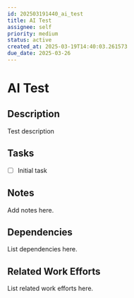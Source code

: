 ```yaml
---
id: 202503191440_ai_test
title: AI Test
assignee: self
priority: medium
status: active
created_at: 2025-03-19T14:40:03.261573
due_date: 2025-03-26
---
```


# AI Test

## Description
Test description

## Tasks
- [ ] Initial task

## Notes
Add notes here.

## Dependencies
List dependencies here.

## Related Work Efforts
List related work efforts here.